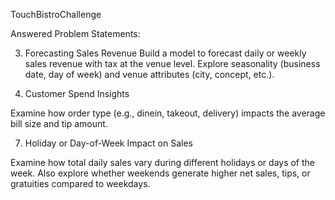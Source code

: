 TouchBistroChallenge 

Answered Problem Statements:

3. Forecasting Sales Revenue
Build a model to forecast daily or weekly sales revenue with tax at the venue level.
Explore seasonality (business date, day of week) and venue attributes (city, concept, etc.).

2. Customer Spend Insights

Examine how order type (e.g., dinein, takeout, delivery) impacts the average bill size and tip amount.

7. Holiday or Day-of-Week Impact on Sales

Examine how total daily sales vary during different holidays or days of the week. 
Also explore whether weekends generate higher net sales, tips, or gratuities compared to weekdays.

